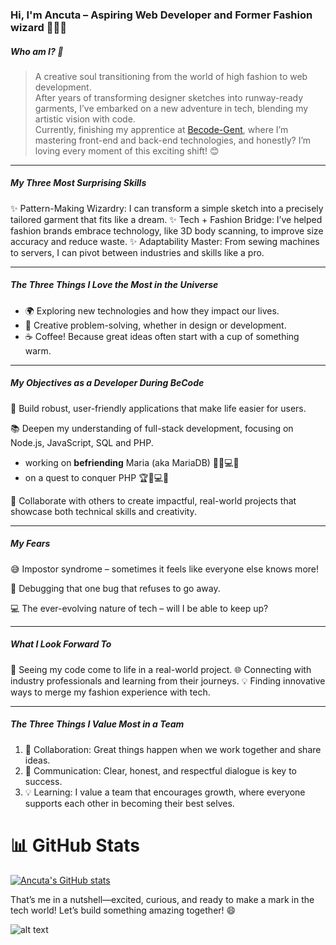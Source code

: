 ### Hi, I'm Ancuta – Aspiring Web Developer and Former Fashion wizard 👩‍💻👗

##### Who am I? 🔮

> A creative soul transitioning from the world of high fashion to web development.<br>
> After years of transforming designer sketches into runway-ready garments, I’ve embarked on a new adventure in tech, blending my artistic vision with code.<br>
> Currently, finishing my apprentice at [Becode-Gent](https://becode.org/), where I’m mastering front-end and back-end technologies, and honestly? I’m loving every moment of this exciting shift! 😊<br>

-------

##### My Three Most Surprising Skills 
✨ Pattern-Making Wizardry: I can transform a simple sketch into a precisely tailored garment that fits like a dream.
✨ Tech + Fashion Bridge: I’ve helped fashion brands embrace technology, like 3D body scanning, to improve size accuracy and reduce waste.
✨ Adaptability Master: From sewing machines to servers, I can pivot between industries and skills like a pro.

-------

##### The Three Things I Love the Most in the Universe
+ 🌍 Exploring new technologies and how they impact our lives.
+ 🎨 Creative problem-solving, whether in design or development.
+ ☕ Coffee! Because great ideas often start with a cup of something warm.

-------

##### My Objectives as a Developer During BeCode
🚀 Build robust, user-friendly applications that make life easier for users.

📚 Deepen my understanding of full-stack development, focusing on Node.js, JavaScript, SQL and PHP.

  * working on **befriending** Maria (aka MariaDB) 🤝🐬💻💡
  * on a quest to conquer PHP 🏆🐘💻🚀
     
🤝 Collaborate with others to create impactful, real-world projects that showcase both technical skills and creativity.

-------

##### My Fears
😅 Impostor syndrome – sometimes it feels like everyone else knows more!

🐛 Debugging that one bug that refuses to go away.

💻 The ever-evolving nature of tech – will I be able to keep up?

-------

##### What I Look Forward To
🎉 Seeing my code come to life in a real-world project.
🌐 Connecting with industry professionals and learning from their journeys.
💡 Finding innovative ways to merge my fashion experience with tech.

-------

##### The Three Things I Value Most in a Team
1. 🤝 Collaboration: Great things happen when we work together and share ideas.
1. 💬 Communication: Clear, honest, and respectful dialogue is key to success.
1. 💡 Learning: I value a team that encourages growth, where everyone supports each other in becoming their best selves.


# 📊 GitHub Stats
[![Ancuta's GitHub stats](https://github-readme-stats.vercel.app/api?username=CostiucAncuta&count_private=true&show_icons=true&theme=dracula&hide_rank=falase)](https://github.com/anuraghazra/github-readme-stats)


That’s me in a nutshell—excited, curious, and ready to make a mark in the tech world! Let’s build something amazing together! 😄

 ![alt text](https://media1.tenor.com/m/5BYK-WS0__gAAAAd/cool-fun.gif)


